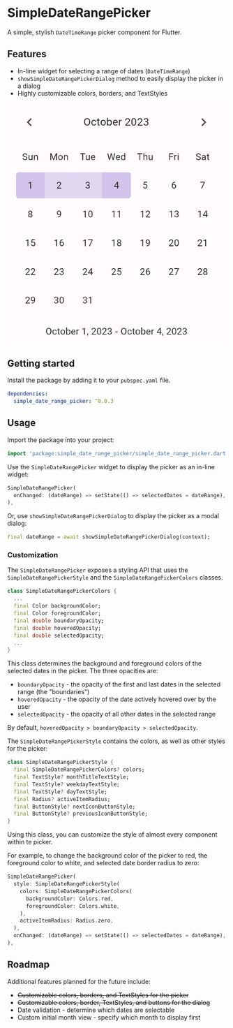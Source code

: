 # SimpleDateRangePicker

A simple, stylish `DateTimeRange` picker component for Flutter.

## Features

* In-line widget for selecting a range of dates (`DateTimeRange`)
* `showSimpleDateRangePickerDialog` method to easily display the picker in a dialog
* Highly customizable colors, borders, and TextStyles

![Date range picker with a date range selected](https://github.com/andyhorn/simple_date_range_picker/raw/main/documentation/images/date_range_picker_selected.png)

## Getting started

Install the package by adding it to your `pubspec.yaml` file.

```yaml
dependencies:
  simple_date_range_picker: ^0.0.3
```

## Usage

Import the package into your project:

```dart
import 'package:simple_date_range_picker/simple_date_range_picker.dart';
```

Use the `SimpleDateRangePicker` widget to display the picker as an in-line widget:

```dart
SimpleDateRangePicker(
  onChanged: (dateRange) => setState(() => selectedDates = dateRange),
),
```

Or, use `showSimpleDateRangePickerDialog` to display the picker as a modal dialog:

```dart
final dateRange = await showSimpleDateRangePickerDialog(context);
```

### Customization

The `SimpleDateRangePicker` exposes a styling API that uses the `SimpleDateRangePickerStyle` and the `SimpleDateRangePickerColors` classes.

```dart
class SimpleDateRangePickerColors {
  ...
  final Color backgroundColor;
  final Color foregroundColor;
  final double boundaryOpacity;
  final double hoveredOpacity;
  final double selectedOpacity;
  ...
}
```

This class determines the background and foreground colors of the selected dates in the picker. The three opacities are:

  * `boundaryOpacity` - the opacity of the first and last dates in the selected range (the "boundaries")
  * `hoveredOpacity` - the opacity of the date actively hovered over by the user
  * `selectedOpacity` - the opacity of all other dates in the selected range

By default, `hoveredOpacity > boundaryOpacity > selectedOpacity`.

The `SimpleDateRangePickerStyle` contains the colors, as well as other styles for the picker:

```dart
class SimpleDateRangePickerStyle {
  final SimpleDateRangePickerColors? colors;
  final TextStyle? monthTitleTextStyle;
  final TextStyle? weekdayTextStyle;
  final TextStyle? dayTextStyle;
  final Radius? activeItemRadius;
  final ButtonStyle? nextIconButtonStyle;
  final ButtonStyle? previousIconButtonStyle;
}
```

Using this class, you can customize the style of almost every component within te picker.

For example, to change the background color of the picker to red, the foreground color to white, and selected date border radius to zero:

```dart
SimpleDateRangePicker(
  style: SimpleDateRangePickerStyle(
    colors: SimpleDateRangePickerColors(
      backgroundColor: Colors.red,
      foregroundColor: Colors.white,
    ),
    activeItemRadius: Radius.zero,
  ),
  onChanged: (dateRange) => setState(() => selectedDates = dateRange),
),
```

## Roadmap

Additional features planned for the future include:

* ~~Customizable colors, borders, and TextStyles for the picker~~
* ~~Customizable colors, border, TextStyles, and buttons for the dialog~~
* Date validation - determine which dates are selectable
* Custom initial month view - specify which month to display first
